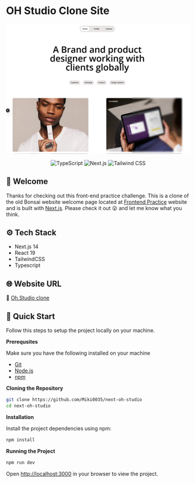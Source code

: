 # OH Studio Clone Site

![Home Page](./public/oh-studio-home.png)

<p align="center">
  <img src="https://img.shields.io/badge/TypeScript-007ACC?style=for-the-badge&logo=typescript&logoColor=white" alt="TypeScript"/>
  <img src="https://img.shields.io/badge/Next.js-000000?style=for-the-badge&logo=nextdotjs&logoColor=white" alt="Next.js"/>
  <img src="https://img.shields.io/badge/Tailwind_CSS-06B6D4?style=for-the-badge&logo=tailwindcss&logoColor=white" alt="Tailwind CSS"/>
</p>

## 👋 Welcome

Thanks for checking out this front-end practice challenge.
This is a clone of the old Bonsai website welcome page located at [Frontend Practice](https://www.frontendpractice.com/) website and is built with [Next.js](https://nextjs.org/).
Please check it out 😮 and let me know what you think.

## ⚙️ Tech Stack

- Next.js 14
- React 19
- TailwindCSS
- Typescript

## 🌐 Website URL

🔗 [Oh.Studio clone ](https://next-oh-studio.onrender.com/)

## 🤸 Quick Start

Follow this steps to setup the project locally on your machine.

**Prerequsites**

Make sure you have the following installed on your machine

- [Git](https://git-scm.com/)
- [Node.js](https://nodejs.org/en)
- [npm](https://www.npmjs.com/)

**Cloning the Repository**

```bash
git clone https://github.com/Miki0035/next-oh-studio
cd next-oh-studio
```

**Installation**

Install the project dependencies using npm:

```bash
npm install
```

**Running the Project**

```bash
npm run dev
```

Open [http://localhost:3000](http://localhost:3000) in your browser to view the project.
